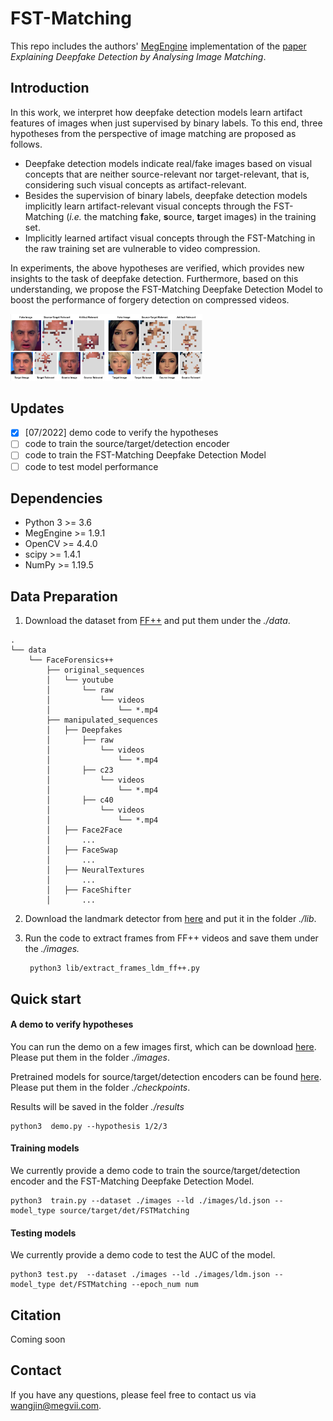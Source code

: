 # FST-Matching

This repo includes the authors' [MegEngine](https://www.megengine.org.cn/) implementation of the [paper]() *Explaining Deepfake Detection by Analysing*
*Image Matching*. 

## Introduction

In this work, we interpret how deepfake detection models learn artifact features of images when just supervised by binary labels. 
To this end, three hypotheses from the perspective of image matching are proposed as follows. 

- Deepfake detection models indicate real/fake images based on visual concepts that are neither source-relevant nor target-relevant, that is, considering such visual concepts as artifact-relevant.
- Besides the supervision of binary labels, deepfake detection models implicitly learn artifact-relevant visual concepts through the FST-Matching (*i.e.* the matching **f**ake, **s**ource, **t**arget images) in the training set.
- Implicitly learned artifact visual concepts through the FST-Matching in the raw training set are vulnerable to video compression. 

In experiments, the above hypotheses are verified, which provides new insights to the task of deepfake detection. Furthermore, based on this understanding, we propose the FST-Matching Deepfake Detection Model to boost the performance of forgery detection on compressed videos. 

<img src="./SFT_Abstract.png" alt="SFT_Abstract" style="zoom:30%;" />

## Updates

- [x] [07/2022] demo code to verify the hypotheses
- [ ] code to train the source/target/detection encoder 
- [ ] code to train the FST-Matching Deepfake Detection Model
- [ ] code to test model performance

## Dependencies

* Python 3 >= 3.6
* MegEngine >= 1.9.1
* OpenCV >= 4.4.0
* scipy >= 1.4.1
* NumPy >= 1.19.5

## Data Preparation

1. Download the dataset from [FF++](https://github.com/ondyari/FaceForensics) and put them under the *./data*.

```
.
└── data
    └── FaceForensics++
        ├── original_sequences
        │   └── youtube
        │       └── raw
        │           └── videos
        │               └── *.mp4
        ├── manipulated_sequences
        │   ├── Deepfakes
        │		├── raw
        │			└── videos
        │               └── *.mp4
        │		├── c23
        │			└── videos
        │               └── *.mp4
        │		├── c40
        │			└── videos
        │               └── *.mp4
        │   ├── Face2Face
        │		...
        │   ├── FaceSwap
        │		...
        │   ├── NeuralTextures
        │		...
        │   ├── FaceShifter
        │		...
```

2. Download the landmark detector from [here](https://github.com/codeniko/shape_predictor_81_face_landmarks) and put it in the folder *./lib*.

3. Run the code to extract frames from FF++ videos and save them under the *./images.*

   ```
    python3 lib/extract_frames_ldm_ff++.py
   ```

## Quick start

#### A demo to verify hypotheses

You can run the demo on a few images first, which can be download [here](https://drive.google.com/file/d/16AqBypU9WZpiz85lLCssI2GNcXI7DS4d/view?usp=sharing).  Please put them in the folder *./images*.

Pretrained models for source/target/detection encoders can be found [here](https://drive.google.com/drive/folders/1na6ZpF-CeUiOX2i7wmVNW_gLODnTUYMa?usp=sharing). Please put them in the folder *./checkpoints*.

Results will be saved in the folder *./results*

```
python3  demo.py --hypothesis 1/2/3
```

#### Training models

We currently provide a demo code to train the source/target/detection encoder and the FST-Matching Deepfake Detection Model.

```
python3  train.py --dataset ./images --ld ./images/ld.json --model_type source/target/det/FSTMatching
```

#### Testing models

We currently provide a demo code to test the AUC of the model.

```
python3 test.py  --dataset ./images --ld ./images/ldm.json --model_type det/FSTMatching --epoch_num num
```

## Citation

Coming soon

## Contact

If you have any questions, please feel free to contact us via wangjin@megvii.com.
